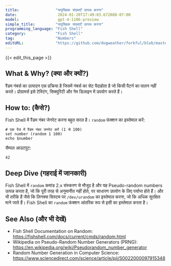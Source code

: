 ```yaml
---
title:                "यादृच्छिक संख्याएँ उत्पन्न करना"
date:                  2024-01-20T17:49:03.672088-07:00
model:                 gpt-4-1106-preview
simple_title:         "यादृच्छिक संख्याएँ उत्पन्न करना"
programming_language: "Fish Shell"
category:             "Fish Shell"
tag:                  "Numbers"
editURL:              "https://github.com/dogweather/forkful/blob/master/content/hi/fish-shell/generating-random-numbers.md"
---
```


{{< edit_this_page >}}

## What & Why? (क्या और क्यों?)
रैंडम नंबर्स का उत्पादन एक प्रक्रिया है जिसमें नंबर्स का सेट पैदाहोता है जो किसी पैटर्न का पालन नहीं करते। प्रोग्रामर्स इसे टेस्टिंग, सिक्युरिटी और गेम डिज़ाइन में उपयोग करते हैं।

## How to: (कैसे?)
Fish Shell में रैंडम नंबर जेनरेट करना बहुत सरल है। `random` फंक्शन का इस्तेमाल करें:

```Fish Shell
# एक रेंज में रैंडम नंबर जनरेट करें (1 से 100)
set number (random 1 100)
echo $number
```

सैम्पल आउटपुट:
```
42
```

## Deep Dive (गहराई में जानकारी)
Fish Shell में `random` कमांड 2.x संस्करण से मौजूद है और यह Pseudo-random numbers उत्पन्न करता है, जो कि पूरी तरह से अनुमानीत नहीं होते, पर साधारण उपयोग के लिए पर्याप्त होते हैं। और भी तरीके हैं जैसे कि लिनक्स सिस्टम पर `/dev/urandom` का इस्तेमाल करना, जो कि अधिक सुरक्षित माने जाते हैं। Fish Shell का `random` फंक्शन आंतरिक रूप से इसी का इस्तेमाल करता है।

## See Also (और भी देखें)
- Fish Shell Documentation on Random: https://fishshell.com/docs/current/cmds/random.html
- Wikipedia on Pseudo-Random Number Generators (PRNG): https://en.wikipedia.org/wiki/Pseudorandom_number_generator
- Random Number Generation in Computer Science: https://www.sciencedirect.com/science/article/pii/S0022000097915348